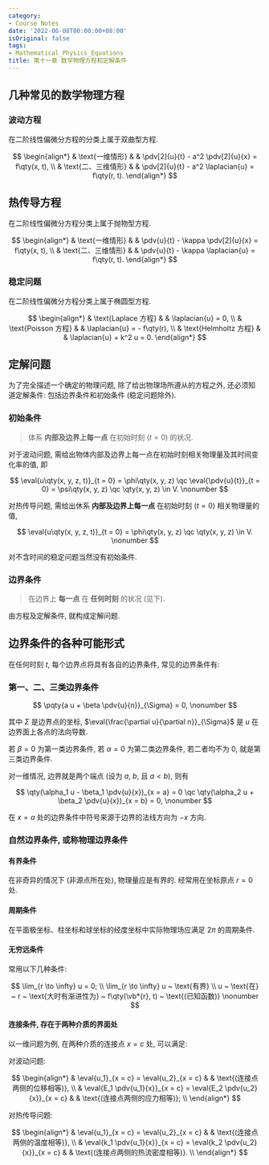 ```yaml
---
category:
- Course Notes
date: '2022-06-08T00:00:00+08:00'
isOriginal: false
tags:
- Mathematical_Physics_Equations
title: 第十一章 数学物理方程和定解条件
---
```


## 几种常见的数学物理方程

### 波动方程

在二阶线性偏微分方程的分类上属于双曲型方程.

$$
\begin{align*}
   & \text{一维情形}     &  & \pdv[2]{u}{t} - a^2 \pdv[2]{u}{x} = f\qty(x, t), \\
   & \text{二、三维情形} &  & \pdv[2]{u}{t} - a^2 \laplacian{u} = f\qty(r, t).
\end{align*}
$$

## 热传导方程

在二阶线性偏微分方程分类上属于抛物型方程.

$$
\begin{align*}
   & \text{一维情形}     &  & \pdv{u}{t} - \kappa \pdv[2]{u}{x} = f\qty(x, t), \\
   & \text{二、三维情形} &  & \pdv{u}{t} - \kappa \laplacian{u} = f\qty(r, t).
\end{align*}
$$

### 稳定问题

在二阶线性偏微分方程分类上属于椭圆型方程.

$$
\begin{align*}
   & \text{Laplace 方程}   &  & \laplacian{u} = 0,          \\
   & \text{Poisson 方程}   &  & \laplacian{u} = - f\qty(r), \\
   & \text{Helmholtz 方程} &  & \laplacian{u} + k^2 u = 0.
\end{align*}
$$

## 定解问题

为了完全描述一个确定的物理问题, 除了给出物理场所遵从的方程之外, 还必须知道定解条件: 包括边界条件和初始条件 (稳定问题除外).

### 初始条件

> 体系 **内部及边界上每一点** 在初始时刻 ($t = 0$) 的状况.

对于波动问题, 需给出物体内部及边界上每一点在初始时刻相关物理量及其时间变化率的值, 即

$$
\eval{u\qty(x, y, z, t)}_{t = 0} = \phi\qty(x, y, z) \qc
\eval{\pdv{u}{t}}_{t = 0} = \psi\qty(x, y, z) \qc
\qty(x, y, z) \in V.
\nonumber
$$

对热传导问题, 需给出休系 **内部及边界上每一点** 在初始时刻 ($t = 0$) 相关物理量的值,

$$
\eval{u\qty(x, y, z, t)}_{t = 0} = \phi\qty(x, y, z) \qc
\qty(x, y, z) \in V.
\nonumber
$$

对不含时间的稳定问题当然没有初始条件.

### 边界条件

> 在边界上 **每一点** 在 **任何时刻** 的状况 (见下).

由方程及定解条件, 就构成定解问题.

## 边界条件的各种可能形式

在任何时刻 $t$, 每个边界点将具有各自的边界条件, 常见的边界条件有:

### 第一、二、三类边界条件

$$
\pqty{a u + \beta \pdv{u}{n}}_{\Sigma} = 0,
\nonumber
$$

其中 $\Sigma$ 是边界点的坐标, $\eval{\frac{\partial u}{\partial n}}_{\Sigma}$ 是 $u$ 在边界面上各点的法向导数.

若 $\beta = 0$ 为第一类边界条件, 若 $\alpha = 0$ 为第二类边界条件, 若二者均不为 0, 就是第三类边界条件.

对一维情况, 边界就是两个端点 (设为 $a$, $b$, 且 $a < b$), 则有

$$
\qty(\alpha_1 u - \beta_1 \pdv{u}{x})_{x = a} = 0 \qc
\qty(\alpha_2 u + \beta_2 \pdv{u}{x})_{x = b} = 0,
\nonumber
$$

在 $x = a$ 处的边界条件中符号来源于边界的法线方向为 $-x$ 方向.

### 自然边界条件, 或称物理边界条件

#### 有界条件

在非奇异的情况下 (非源点所在处), 物理量应是有界的. 经常用在坐标原点 $r=0$ 处.

#### 周期条件

在平面极坐标、柱坐标和球坐标的经度坐标中实际物理场应满足 $2 \pi$ 的周期条件.

#### 无穷远条件

常用以下几种条件:

$$
\lim_{r \to \infty} u = 0;          \\
\lim_{r \to \infty} u ~ \text{有界} \\
u ~ \text{在} ~ r ~ \text{大时有渐进性为} ~ f\qty(\vb*{r}, t) ~ \text{(已知函数)}
\nonumber
$$

#### 连接条件, 存在于两种介质的界面处

以一维问题为例, 在两种介质的连接点 $x = c$ 处, 可以满足:

对波动问题:

$$
\begin{align*}
   & \eval{u_1}_{x = c} = \eval{u_2}_{x = c}                           &  & \text{(连接点两侧的位移相等)}, \\
   & \eval{E_1 \pdv{u_1}{x}}_{x = c} = \eval{E_2 \pdv{u_2}{x}}_{x = c} &  & \text{(连接点两侧的应力相等)}; \\
\end{align*}
$$

对热传导问题:

$$
\begin{align*}
   & \eval{u_1}_{x = c} = \eval{u_2}_{x = c}                           &  & \text{(连接点两侧的温度相等)},     \\
   & \eval{k_1 \pdv{u_1}{x}}_{x = c} = \eval{k_2 \pdv{u_2}{x}}_{x = c} &  & \text{(连接点两侧的热流密度相等)}. \\
\end{align*}
$$
